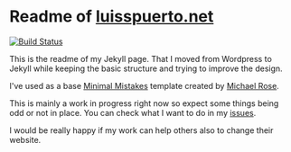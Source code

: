 # Readme of [luisspuerto.net](https://luisspuerto.net)

[![Build Status](https://travis-ci.com/luisspuerto/luisspuerto.net.svg?branch=master)](https://travis-ci.com/luisspuerto/luisspuerto.net)

This is the readme of my Jekyll page. That I moved from Wordpress to Jekyll while keeping the basic structure and trying to improve the design.

I've used as a base [Minimal Mistakes](https://mmistakes.github.io/minimal-mistakes/) template created by [Michael Rose](https://mademistakes.com). 

This is mainly a work in progress right now so expect some things being odd or not in place. You can check what I want to do in my [issues](https://github.com/luisspuerto/luisspuerto.net/issues). 

I would be really happy if my work can help others also to change their website. 
